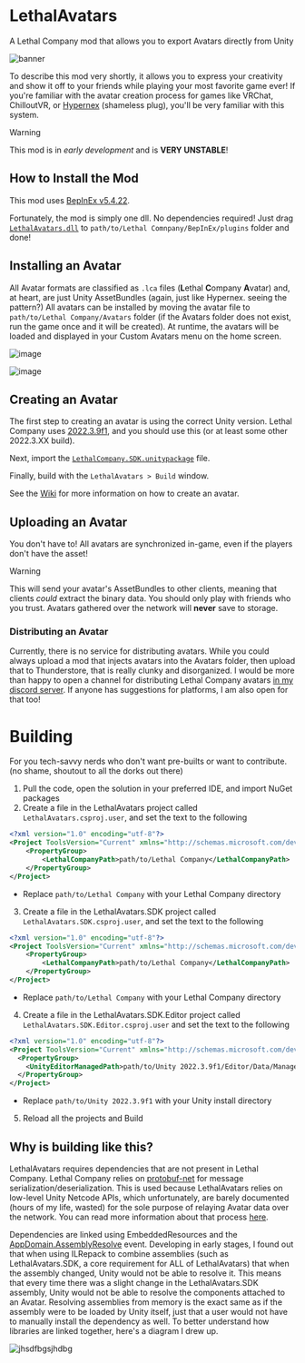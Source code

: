 # LethalAvatars
A Lethal Company mod that allows you to export Avatars directly from Unity

![banner](https://github.com/200Tigersbloxed/LethalAvatars/assets/45884377/763ab7a5-4a54-4c9f-9289-6dc536b6f16d)

To describe this mod very shortly, it allows you to express your creativity and show it off to your friends while playing your most favorite game ever! If you're familiar with the avatar creation process for games like VRChat, ChilloutVR, or [Hypernex](https://www.hypernex.dev/) (shameless plug), you'll be very familiar with this system.

> [!WARNING]
> This mod is in *early development* and is **VERY UNSTABLE**!

## How to Install the Mod

This mod uses [BepInEx v5.4.22](https://github.com/BepInEx/BepInEx/releases/tag/v5.4.22).

Fortunately, the mod is simply one dll. No dependencies required! Just drag [`LethalAvatars.dll`](https://github.com/200Tigersbloxed/LethalAvatars/releases/download/0.1.0/LethalAvatars.dll) to `path/to/Lethal Comnpany/BepInEx/plugins` folder and done!

## Installing an Avatar

All Avatar formats are classified as `.lca` files (**L**ethal **C**ompany **A**vatar) and, at heart, are just Unity AssetBundles (again, just like Hypernex. seeing the pattern?) All avatars can be installed by moving the avatar file to `path/to/Lethal Company/Avatars` folder (if the Avatars folder does not exist, run the game once and it will be created). At runtime, the avatars will be loaded and displayed in your Custom Avatars menu on the home screen.

![image](https://github.com/200Tigersbloxed/LethalAvatars/assets/45884377/4bb9586c-54b1-4214-b296-a48ad79b958e)

![image](https://github.com/200Tigersbloxed/LethalAvatars/assets/45884377/71cf3950-4a89-4283-a4d3-6447e4c4011f)

## Creating an Avatar

The first step to creating an avatar is using the correct Unity version. Lethal Company uses [2022.3.9f1](https://unity.com/releases/editor/whats-new/2022.3.9), and you should use this (or at least some other 2022.3.XX build).

Next, import the [`LethalCompany.SDK.unitypackage`](https://github.com/200Tigersbloxed/LethalAvatars/releases/download/0.1.0/LethalAvatars.SDK.unitypackage) file. 

Finally, build with the `LethalAvatars > Build` window.

See the [Wiki](https://github.com/200Tigersbloxed/LethalAvatars/wiki) for more information on how to create an avatar.

## Uploading an Avatar

You don't have to! All avatars are synchronized in-game, even if the players don't have the asset!

> [!WARNING]  
> This will send your avatar's AssetBundles to other clients, meaning that clients *could* extract the binary data. You should only play with friends who you trust.
> Avatars gathered over the network will **never** save to storage.

### Distributing an Avatar

Currently, there is no service for distributing avatars. While you could always upload a mod that injects avatars into the Avatars folder, then upload that to Thunderstore, that is really clunky and disorganized. I would be more than happy to open a channel for distributing Lethal Company avatars [in my discord server](https://fortnite.lol/discord). If anyone has suggestions for platforms, I am also open for that too!

# Building

For you tech-savvy nerds who don't want pre-builts or want to contribute. (no shame, shoutout to all the dorks out there)

1. Pull the code, open the solution in your preferred IDE, and import NuGet packages
2. Create a file in the LethalAvatars project called `LethalAvatars.csproj.user`, and set the text to the following
```xml
<?xml version="1.0" encoding="utf-8"?>
<Project ToolsVersion="Current" xmlns="http://schemas.microsoft.com/developer/msbuild/2003">
    <PropertyGroup>
        <LethalCompanyPath>path/to/Lethal Company</LethalCompanyPath>
    </PropertyGroup>
</Project>
```
  + Replace `path/to/Lethal Company` with your Lethal Company directory
3. Create a file in the LethalAvatars.SDK project called `LethalAvatars.SDK.csproj.user`, and set the text to the following
```xml
<?xml version="1.0" encoding="utf-8"?>
<Project ToolsVersion="Current" xmlns="http://schemas.microsoft.com/developer/msbuild/2003">
    <PropertyGroup>
        <LethalCompanyPath>path/to/Lethal Company</LethalCompanyPath>
    </PropertyGroup>
</Project>
```
  + Replace `path/to/Lethal Company` with your Lethal Company directory
4. Create a file in the LethalAvatars.SDK.Editor project called `LethalAvatars.SDK.Editor.csproj.user` and set the text to the following
```xml
<?xml version="1.0" encoding="utf-8"?>
<Project ToolsVersion="Current" xmlns="http://schemas.microsoft.com/developer/msbuild/2003">
  <PropertyGroup>
    <UnityEditorManagedPath>path/to/Unity 2022.3.9f1/Editor/Data/Managed</UnityEditorManagedPath>
  </PropertyGroup>
</Project>
```
  + Replace `path/to/Unity 2022.3.9f1` with your Unity install directory
5. Reload all the projects and Build

## Why is building like this?

LethalAvatars requires dependencies that are not present in Lethal Company. Lethal Company relies on [protobuf-net](https://github.com/protobuf-net/protobuf-net) for message serialization/deserialization. This is used because LethalAvatars relies on low-level Unity Netcode APIs, which unfortunately, are barely documented (hours of my life, wasted) for the sole purpose of relaying Avatar data over the network. You can read more information about that process [here](https://forum.unity.com/threads/issue-sending-dynamic-data-possibly-bad-design-on-my-part-reading-past-end-of-buffer-error.1215117/#post-7834923).

Dependencies are linked using EmbeddedResources and the [AppDomain.AssemblyResolve](https://learn.microsoft.com/en-us/dotnet/api/system.appdomain.assemblyresolve?view=netframework-4.8) event. Developing in early stages, I found out that when using ILRepack to combine assemblies (such as LethalAvatars.SDK, a core requirement for ALL of LethalAvatars) that when the assembly changed, Unity would not be able to resolve it. This means that every time there was a slight change in the LethalAvatars.SDK assembly, Unity would not be able to resolve the components attached to an Avatar. Resolving assemblies from memory is the exact same as if the assembly were to be loaded by Unity itself, just that a user would not have to manually install the dependency as well. To better understand how libraries are linked together, here's a diagram I drew up.

![jhsdfbgsjhdbg](https://github.com/200Tigersbloxed/LethalAvatars/assets/45884377/7335312f-7309-470d-aa7e-d651101da3bf)
